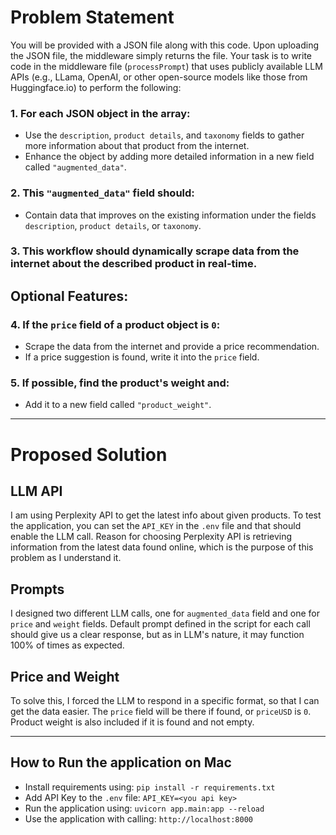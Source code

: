 # Problem Statement

You will be provided with a JSON file along with this code. Upon uploading the JSON file, the middleware simply returns the file. Your task is to write code in the middleware file (`processPrompt`) that uses publicly available LLM APIs (e.g., LLama, OpenAI, or other open-source models like those from Huggingface.io) to perform the following:

### 1. For each JSON object in the array:
   - Use the `description`, `product details`, and `taxonomy` fields to gather more information about that product from the internet.
   - Enhance the object by adding more detailed information in a new field called `"augmented_data"`.

### 2. This `"augmented_data"` field should:
   - Contain data that improves on the existing information under the fields `description`, `product details`, or `taxonomy`.

### 3. This workflow should dynamically scrape data from the internet about the described product in real-time.

## Optional Features:

### 4. If the `price` field of a product object is `0`:
   - Scrape the data from the internet and provide a price recommendation.
   - If a price suggestion is found, write it into the `price` field.

### 5. If possible, find the product's weight and:
   - Add it to a new field called `"product_weight"`.

---

# Proposed Solution

## LLM API
I am using Perplexity API to get the latest info about given products. To test the application, you can set the `API_KEY` in the `.env` file and that should enable the LLM call.
Reason for choosing Perplexity API is retrieving information from the latest data found online, which is the purpose of this problem as I understand it.

## Prompts
I designed two different LLM calls, one for `augmented_data` field and one for `price` and `weight` fields.
Default prompt defined in the script for each call should give us a clear response, but as in LLM's nature, it may function 100% of times as expected.

## Price and Weight
To solve this, I forced the LLM to respond in a specific format, so that I can get the data easier. The `price` field will be there if found, or `priceUSD` is `0`.
Product weight is also included if it is found and not empty.

---

## How to Run the application on Mac

- Install requirements using:
    `pip install -r requirements.txt`
- Add API Key to the `.env` file:
    `API_KEY=<you api key>`
- Run the application using:
  `uvicorn app.main:app --reload`
- Use the application with calling:
    `http://localhost:8000`